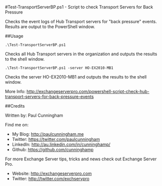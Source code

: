 #Test-TransportServerBP.ps1 - Script to check Transport Servers for Back Pressure

Checks the event logs of Hub Transport servers for "back pressure" events. Results are output to the PowerShell window.

##Usage

```
.\Test-TransportServerBP.ps1
```

Checks all Hub Transport servers in the organization and outputs the results to the shell window.

```
.\Test-TransportServerBP.ps1 -server HO-EX2010-MB1
```

Checks the server HO-EX2010-MB1 and outputs the results to the shell window.


More Info: 
http://exchangeserverpro.com/powershell-script-check-hub-transport-servers-for-back-pressure-events

##Credits

Written by: Paul Cunningham

Find me on:

* My Blog:	http://paulcunningham.me
* Twitter:	https://twitter.com/paulcunningham
* LinkedIn:	http://au.linkedin.com/in/cunninghamp/
* Github:	https://github.com/cunninghamp

For more Exchange Server tips, tricks and news
check out Exchange Server Pro.

* Website:	http://exchangeserverpro.com
* Twitter:	http://twitter.com/exchservpro

